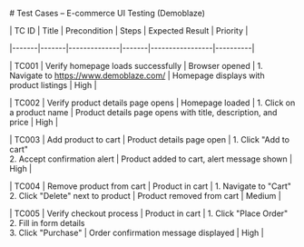 \# Test Cases – E-commerce UI Testing (Demoblaze)



| TC ID | Title | Precondition | Steps | Expected Result | Priority |

|-------|-------|--------------|-------|-----------------|----------|

| TC001 | Verify homepage loads successfully | Browser opened | 1. Navigate to https://www.demoblaze.com/ | Homepage displays with product listings | High |

| TC002 | Verify product details page opens | Homepage loaded | 1. Click on a product name | Product details page opens with title, description, and price | High |

| TC003 | Add product to cart | Product details page open | 1. Click "Add to cart"<br>2. Accept confirmation alert | Product added to cart, alert message shown | High |

| TC004 | Remove product from cart | Product in cart | 1. Navigate to "Cart"<br>2. Click "Delete" next to product | Product removed from cart | Medium |

| TC005 | Verify checkout process | Product in cart | 1. Click "Place Order"<br>2. Fill in form details<br>3. Click "Purchase" | Order confirmation message displayed | High |

